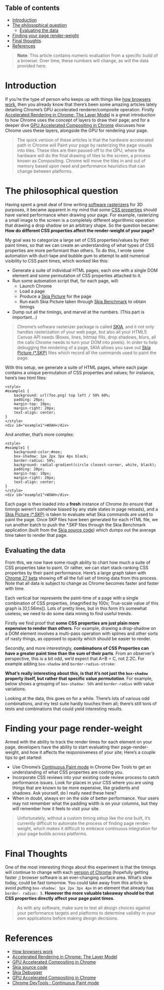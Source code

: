 ## Table of contents
- [Introduction](#introduction)
- [The philosophical question](#the-philosophical-question)
  - [Evaluating the data](#evaluating-the-data)
- [Finding your page render-weight](#finding-your-page-render-weight)
- [Final thoughts](#final-thoughts)
- [References](#references)

> **Note**: This article contains numeric evaluation from a specific build of
a browser. Over time, these numbers will change, as will the data provided
here.

<a id="introduction"></a>
# Introduction

If you’re the type of person who keeps up with things like 
[how browsers work][1], then you already know that there’s been some amazing 
articles lately detailing Chrome’s GPU accelerated renderer/composite 
operation. Firstly [Accelerated Rendering in Chrome: The Layer Model][2] is 
a great introduction to how Chrome uses the concept of layers to draw their 
page; and for a deeper dive [GPU Accelerated Compositing in Chrome][3] 
discusses how Chrome uses these layers, alongside the GPU for rendering your page.

> The quick version of these articles is that the hardware accelerated path in
Chrome will Paint your page by rasterizing the page visuals into tiles. These
tiles are then passed off to the GPU, where the hardware will do the final
drawing of tiles to the screen, a process known as Compositing. Chrome will
move the tiles in and out of memory based upon need and performance heuristics
that can change between platforms.

<a id="the-philosophical-question"></a>
# The philosophical question

Having spent a great deal of time writing [software rasterizers][4] for 3D
purposes, it became apparent in my mind that some [CSS properties][5] should
have varied performance when drawing your page. For example, rasterizing a
small image to the screen is a completely different algorithmic operation that
drawing a drop shadow on an arbitrary shape. So the question became: **How do
different CSS properties affect the render-weight of your page?**

My goal was to categorize a large set of CSS properties/values by their paint
times, so that we can create an understanding of what types of CSS properties
are more performant than others. To do this, I wrote some automation with
duct-tape and bubble gum to attempt to add numerical visibility to CSS paint
times, which worked like this:

- Generate a suite of individual HTML pages; each one with a single DOM 
element and some permutation of CSS properties attached to it.
- Run some automation script that, for each page, will:
  - Launch Chrome
  - Load a page
  - Produce a [Skia Picture][6] for the page
  - Run each Skia Picture taken through [Skia Benchmark][6] to obtain timings
- Dump out all the timings, and marvel at the numbers. (This part is 
important...)

> Chrome’s software rasterizer package is called [SKIA][7], and it not only
handles rasterization of your web page, but also all your HTML5 Canvas API
needs (Boxes, lines, bitmap fills, drop shadows, blurs, all the calls Chrome
needs to turn your DOM into pixels). In order to help debugging the rendering
of a page, SKIA allows you save out [Skia Picture (*.SKP)][6] files which
record all the commands used to paint the page.

With this setup, we generate a suite of HTML pages, where each page contains a
unique permutation of CSS properties and values; for instance, here’s two html
files:

    <style>
    #example1 {
        background: url(foo.png) top left / 50% 60%;
        padding: 20px; 
        margin-top: 10px;
        margin-right: 20px; 
        text-align: center;
    }
    </style>
    <div id="example1">WOAH</div>

And another, that’s more complex:

    <style>
    #example1 {
        background-color:#eee;
        box-shadow: 1px 2px 3px 4px black;
        border-radius: 50%;
        background: radial-gradient(circle closest-corner, white, black);
        padding: 20px; 
        margin-top: 10px;
        margin-right: 20px; 
        text-align: center;
    }
    </style>
    <div id="example1">WOAH</div>

Each page is then loaded into a **fresh** instance of Chrome (to ensure that
timings weren’t somehow biased by any stale states in page reloads), and a
[Skia Picture (*.SKP)][6] is taken to evaluate what Skia commands are used to
paint the page. Once SKP files have been generated for each HTML file, we run
another batch to push the *.SKP files through the Skia Benchmark application
(built from the [Skia source code][8]) which dumps out the average time taken
to render that page.

## Evaluating the data

From this, we now have some rough ability to chart how much a suite of CSS
properties take to paint. Or rather, we can start stack-ranking CSS properties
by their paint performance. Here’s a large graph taken with [Chrome 27
beta][9] showing off all the full set of timing data from this process. Note
that all data is subject to change as Chrome becomes faster and faster with
time.

<!-- Image here -->

Each vertical bar represents the paint-time of a page with a single
combination of CSS properties, (magnified by 100x; True-scale value of this
graph is [0,1.56ms]). Lots of pretty lines, but in this form it’s somewhat
useless; we need to do some data mining to find useful trends.

Firstly we find proof that **some CSS properties are just plain more expensive
to render than others**. For example, drawing a drop-shadow on a DOM element
involves a multi-pass operation with splines and other sorts of nasty things,
as opposed to opacity which should be easier to render.

<!-- Image here -->

Secondly, and more interestingly, **combinations of CSS Properties can have a
greater paint time than the sum of their parts**. From an observer’s
perspective, this is a bit odd, we’d expect that A+B = C, not 2.2C. For
example adding `box-shadow` and `border-radius-stroke`:

<!-- Image here -->

**What’s really interesting about this, is that it’s not just the `box-shadow`
property itself, but rather that specific value *permutation***. For example,
below shows a grouping of `box-shadow: 50%` and `border-radius` with value
variations.

<!-- Image here -->

Looking at the data, this goes on for a while. There’s lots of various odd
combinations, and my test suite hardly touches them all; there’s still tons of
tests and combinations that could yield interesting results.

<a id="finding-your-page-render-weight"></a>
# Finding your page render-weight

Armed with the ability to track the render times for each element on your
page, developers have the ability to start evaluating their page-render-
weight, and how it affects the responsiveness of your site; Here’s a couple
tips to get started:

- Use Chrome’s [Continuous Paint mode][10] in Chrome Dev Tools to get an
understanding of what CSS properties are costing you.
- Incorporate CSS reviews into your existing code review process to catch 
performance issues. Look for places in your CSS where you are using things 
that are known to be more expensive, like gradients and shadows. Ask 
yourself, do I really need these here?
- When in doubt, always err on the side of better performance. Your users 
may not remember what the padding width is on your columns, but they will 
remember how it feels to visit your site.

> Unfortunately, without a custom timing setup like the one built, it’s
currently difficult to automate the process of finding page render-weight,
which makes it difficult to embrace continuous integration for your page
builds across platforms.

<a id="final-thoughts"></a>
# Final Thoughts

One of the most interesting things about this experiment is that the timings
will continue to change with each [version of Chrome][11] (hopefully getting
faster ;) browser software is an ever-changing surface area. What’s slow
today, could be fast tomorrow. You could take away from this article to avoid
putting `box-shadow: 1px 2px 3px 4px` in an element that already has `border-
radius: 5`. **However the more valuable takeaway should be that CSS properties
directly affect your page paint times**.

> As with any software, make sure to test all design choices against your
performance targets and platforms to determine validity in your own
applications before making design decisions.

<a id="references"></a>
# References

- [How browsers work][1]
- [Accelerated Rendering in Chrome: The Layer Model][2]
- [GPU Accelerated Compositing in Chrome][3]
- [Skia source code][8]
- [Skia Debugger][6]
- [GPU Accelerated Compositing in Chrome][3]
- [Chrome DevTools : Continuous Paint mode][10]

[1]: http://www.html5rocks.com/en/tutorials/internals/howbrowserswork/
[2]: http://www.html5rocks.com/en/tutorials/speed/layers/
[3]: http://www.chromium.org/developers/design-documents/gpu-accelerated-compositing-in-chrome
[4]: http://en.wikipedia.org/wiki/Software_rendering
[5]: http://docs.webplatform.org/wiki/css/properties
[6]: https://sites.google.com/site/skiadocs/developer-documentation/skia-debugger
[7]: http://www.chromium.org/developers/design-documents/graphics-and-skia
[8]: https://code.google.com/p/skia/
[9]: https://www.google.com/intl/en/chrome/browser/beta.html
[10]: http://updates.html5rocks.com/2013/02/Profiling-Long-Paint-Times-with-DevTools-Continuous-Painting-Mode
[11]: https://www.google.com/intl/en/chrome/browser/beta.html
